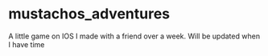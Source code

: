 # mustachos_adventures
A little game on IOS I made with a friend over a week. Will be updated when I have time
